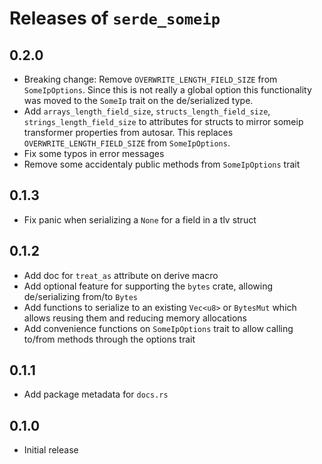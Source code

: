 # Releases of `serde_someip`

## 0.2.0

- Breaking change: Remove `OVERWRITE_LENGTH_FIELD_SIZE` from `SomeIpOptions`. Since this is not really a global option this functionality was moved to the `SomeIp` trait on the de/serialized type.
- Add `arrays_length_field_size`, `structs_length_field_size`, `strings_length_field_size` to attributes for structs to mirror someip transformer properties from autosar. This replaces `OVERWRITE_LENGTH_FIELD_SIZE` from `SomeIpOptions`.
- Fix some typos in error messages
- Remove some accidentaly public methods from `SomeIpOptions` trait

## 0.1.3

- Fix panic when serializing a `None` for a field in a tlv struct

## 0.1.2

- Add doc for `treat_as` attribute on derive macro
- Add optional feature for supporting the `bytes` crate, allowing de/serializing from/to `Bytes`
- Add functions to serialize to an existing `Vec<u8>` or `BytesMut` which allows reusing them and reducing memory allocations
- Add convenience functions on `SomeIpOptions` trait to allow calling to/from methods through the options trait

## 0.1.1

- Add package metadata for `docs.rs`

## 0.1.0

- Initial release
